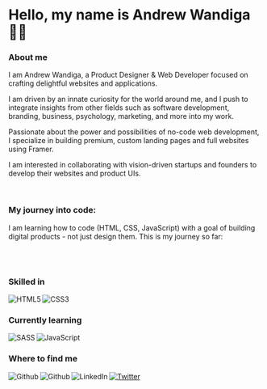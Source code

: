 <h1>Hello, my name is Andrew Wandiga 👋🏾</h1>
<h3>About me</h3>
<p>I am Andrew Wandiga, a Product Designer & Web Developer focused on crafting delightful websites and applications.</p>
<p>I am driven by an innate curiosity for the world around me, and I push to integrate insights from other fields such as software development, branding, business, psychology, marketing, and more into my work.</p>
<p>Passionate about the power and possibilities of no-code web development, I specialize in building premium, custom landing pages and full websites using Framer.</p>
<p>I am interested in collaborating with vision-driven startups and founders to develop their websites and product UIs.</p>


<br>
<h3>My journey into code:</h3>
<p>I am learning how to code (HTML, CSS, JavaScript) with a goal of building digital products - not just design them. This is my journey so far:</p>
<br>
<br>
<h3>Skilled in</h3>
<img align="left" alt="HTML5" src="https://img.shields.io/badge/html5-%23E34F26.svg?style=for-the-badge&logo=html5&logoColor=white"/>
<img alt="CSS3" src="https://img.shields.io/badge/css3-%231572B6.svg?style=for-the-badge&logo=css3&logoColor=white"/>
<br>
<h3>Currently learning</h3>
<img alt="SASS" align="left" src="https://img.shields.io/badge/SASS-hotpink.svg?style=for-the-badge&logo=SASS&logoColor=white"/>
<img alt="JavaScript" align="left" src="https://img.shields.io/badge/javascript-%23323330.svg?style=for-the-badge&logo=javascript&logoColor=%23F7DF1E"/>
<br>
<h3>Where to find me</h3>
<a href="https://wandiga.com" target="_blank"><img alt="Github" src="https://img.shields.io/badge/Portfolio-%23000000.svg?style=for-the-badge&logo=firefox&logoColor=#FF7139" align="left" /></a>
<a href="https://github.com/wandiga" target="_blank"><img alt="Github" src="https://img.shields.io/badge/GitHub-%2312100E.svg?&style=for-the-badge&logo=Github&logoColor=white" align="left" /></a>
<a href="https://www.linkedin.com/in/wandiga/" target="_blank"><img alt="LinkedIn" src="https://img.shields.io/badge/linkedin-%230077B5.svg?&style=for-the-badge&logo=linkedin&logoColor=white" align="left" /></a>
<a href="https://twitter.com/andrew_wandiga" target="_blank"><img alt="Twitter" src="https://img.shields.io/badge/twitter-%231DA1F2.svg?&style=for-the-badge&logo=twitter&logoColor=white" /></a>
